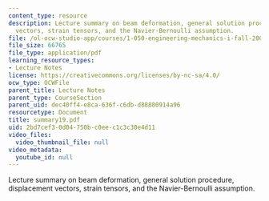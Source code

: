 ```yaml
---
content_type: resource
description: Lecture summary on beam deformation, general solution procedure, displacement
  vectors, strain tensors, and the Navier-Bernoulli assumption.
file: /ol-ocw-studio-app/courses/1-050-engineering-mechanics-i-fall-2007/2bd7cef30d04750bc0eec1c3c30e4d11_summary19.pdf
file_size: 66765
file_type: application/pdf
learning_resource_types:
- Lecture Notes
license: https://creativecommons.org/licenses/by-nc-sa/4.0/
ocw_type: OCWFile
parent_title: Lecture Notes
parent_type: CourseSection
parent_uid: dec40ff4-e8ca-636f-c6db-d88880914a96
resourcetype: Document
title: summary19.pdf
uid: 2bd7cef3-0d04-750b-c0ee-c1c3c30e4d11
video_files:
  video_thumbnail_file: null
video_metadata:
  youtube_id: null
---
```

Lecture summary on beam deformation, general solution procedure, displacement vectors, strain tensors, and the Navier-Bernoulli assumption.